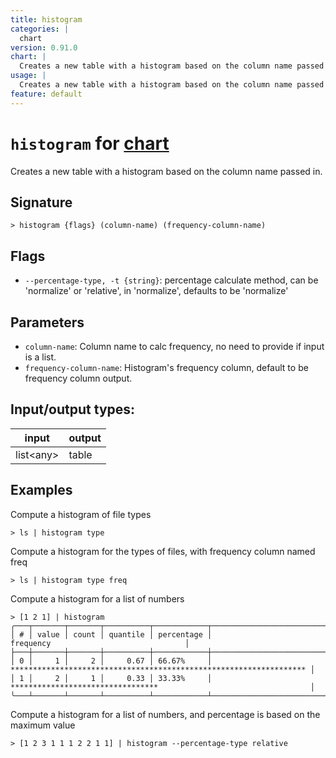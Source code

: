 ```yaml
---
title: histogram
categories: |
  chart
version: 0.91.0
chart: |
  Creates a new table with a histogram based on the column name passed in.
usage: |
  Creates a new table with a histogram based on the column name passed in.
feature: default
---
```

<!-- This file is automatically generated. Please edit the command in https://github.com/nushell/nushell instead. -->

# `histogram` for [chart](/commands/categories/chart.md)

<div class='command-title'>Creates a new table with a histogram based on the column name passed in.</div>

## Signature

```> histogram {flags} (column-name) (frequency-column-name)```

## Flags

 -  `--percentage-type, -t {string}`: percentage calculate method, can be 'normalize' or 'relative', in 'normalize', defaults to be 'normalize'

## Parameters

 -  `column-name`: Column name to calc frequency, no need to provide if input is a list.
 -  `frequency-column-name`: Histogram's frequency column, default to be frequency column output.


## Input/output types:

| input     | output |
| --------- | ------ |
| list\<any\> | table  |

## Examples

Compute a histogram of file types
```nu
> ls | histogram type

```

Compute a histogram for the types of files, with frequency column named freq
```nu
> ls | histogram type freq

```

Compute a histogram for a list of numbers
```nu
> [1 2 1] | histogram
╭───┬───────┬───────┬──────────┬────────────┬────────────────────────────────────────────────────────────────────╮
│ # │ value │ count │ quantile │ percentage │                             frequency                              │
├───┼───────┼───────┼──────────┼────────────┼────────────────────────────────────────────────────────────────────┤
│ 0 │     1 │     2 │     0.67 │ 66.67%     │ ****************************************************************** │
│ 1 │     2 │     1 │     0.33 │ 33.33%     │ *********************************                                  │
╰───┴───────┴───────┴──────────┴────────────┴────────────────────────────────────────────────────────────────────╯

```

Compute a histogram for a list of numbers, and percentage is based on the maximum value
```nu
> [1 2 3 1 1 1 2 2 1 1] | histogram --percentage-type relative

```

